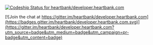 [ ![Codeship Status for heartbank/developer.heartbank.com](https://codeship.com/projects/ed75f430-2fe0-0134-2350-0e4aa18abd32/status?branch=master)](https://codeship.com/projects/164039)

[![Join the chat at https://gitter.im/heartbank/developer.heartbank.com](https://badges.gitter.im/heartbank/developer.heartbank.com.svg)](https://gitter.im/heartbank/developer.heartbank.com?utm_source=badge&utm_medium=badge&utm_campaign=pr-badge&utm_content=badge)
